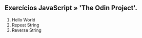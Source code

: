 ## Exercícios JavaScript  » 'The Odin Project'. 

1. Hello World
2. Repeat String
3. Reverse String

